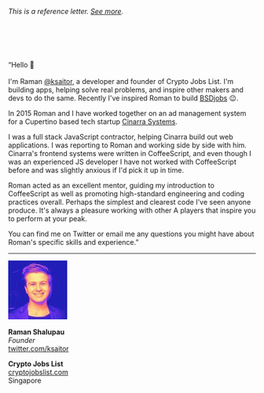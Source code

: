 _This is a reference letter. [See more](./)._

# &nbsp;

<p class="quote">&#8220;Hello &#x1F44B;<br><br> I'm Raman <a
href="https://twitter.com/ksaitor">@ksaitor</a>, a developer and
founder of Crypto Jobs List. I'm building apps, helping solve real
problems, and inspire other makers and devs to do the same.  Recently
I've inspired Roman to build <a href="https://www.bsdjobs.com">BSDjobs</a>
&#x1F609;.</p>

In 2015 Roman and I have worked together on an ad management system
for a Cupertino based tech startup [Cinarra
Systems](https://www.cinarra.com).

I was a full stack JavaScript contractor, helping Cinarra build out
web applications. I was reporting to Roman and working side by side
with him. Cinarra's frontend systems were written in CoffeeScript,
and even though I was an experienced JS developer I have not worked
with CoffeeScript before and was slightly anxious if I'd pick it
up in time.

Roman acted as an excellent mentor, guiding my introduction to
CoffeeScript as well as promoting high-standard engineering and
coding practices overall. Perhaps the simplest and clearest code
I've seen anyone produce. It's always a pleasure working with other
A players that inspire you to perform at your peak.

You can find me on Twitter or email me any questions you might have
about Roman's specific skills and experience.&#8221;

---

<img src="rs.jpeg" class="avatar">

**Raman Shalupau**<br>
_Founder_<br>
[twitter.com/ksaitor](https://twitter.com/ksaitor)<br>

**Crypto Jobs List**<br>
[cryptojobslist.com](https://cryptojobslist.com)<br>
Singapore
